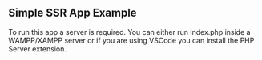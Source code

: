 ## Simple SSR App Example
To run this app a server is required. You can either run index.php inside a WAMPP/XAMPP server or if you are using VSCode you can install the PHP Server extension.